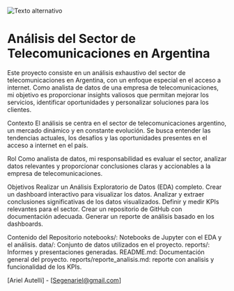 ![Texto alternativo]([URL-de-la-imagen](https://photos.google.com/photo/AF1QipOAT8deLm07f4qhc_pYZsogPbdJpSHZdeVZYZYY))

# Análisis del Sector de Telecomunicaciones en Argentina

Este proyecto consiste en un análisis exhaustivo del sector de telecomunicaciones en Argentina, con un enfoque especial en el acceso a internet. 
Como analista de datos de una empresa de telecomunicaciones, mi objetivo es proporcionar insights valiosos que permitan mejorar los servicios, identificar oportunidades y personalizar soluciones para los clientes.

Contexto
El análisis se centra en el sector de telecomunicaciones argentino, un mercado dinámico y en constante evolución. Se busca entender las tendencias actuales, los desafíos y las 
oportunidades presentes en el acceso a internet en el país.

Rol
Como analista de datos, mi responsabilidad es evaluar el sector, analizar datos relevantes y proporcionar conclusiones claras y accionables a la empresa de telecomunicaciones.

Objetivos
Realizar un Análisis Exploratorio de Datos (EDA) completo.
Crear un dashboard interactivo para visualizar los datos.
Analizar y extraer conclusiones significativas de los datos visualizados.
Definir y medir KPIs relevantes para el sector.
Crear un repositorio de GitHub con documentación adecuada.
Generar un reporte de análisis basado en los dashboards.

Contenido del Repositorio
notebooks/: Notebooks de Jupyter con el EDA y el análisis.
data/: Conjunto de datos utilizados en el proyecto.
reports/: Informes y presentaciones generadas.
README.md: Documentación general del proyecto.
reports/reporte_analisis.md: reporte con analisis y funcionalidad de los KPIs.


[Ariel Autelli] - [Segenariel@gmail.com] 

